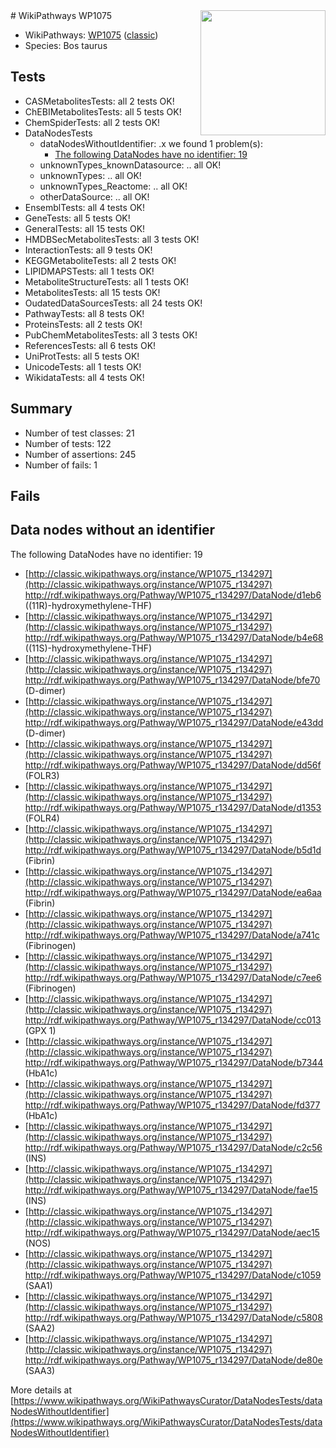 <img style="float: right; width: 200px" src="https://upload.wikimedia.org/wikipedia/commons/thumb/8/83/Wplogo_with_text_500.png/640px-Wplogo_with_text_500.png" />
# WikiPathways WP1075

* WikiPathways: [WP1075](https://wikipathways.org/pathways/WP1075) ([classic](https://classic.wikipathways.org/instance/WP1075))
* Species: Bos taurus
## Tests
* CASMetabolitesTests: all 2 tests OK!
* ChEBIMetabolitesTests: all 5 tests OK!
* ChemSpiderTests: all 2 tests OK!
* DataNodesTests
    * dataNodesWithoutIdentifier: .x we found 1 problem(s):
        * [The following DataNodes have no identifier: 19](#8792c499)
    * unknownTypes_knownDatasource: .. all OK!
    * unknownTypes: .. all OK!
    * unknownTypes_Reactome: .. all OK!
    * otherDataSource: .. all OK!
* EnsemblTests: all 4 tests OK!
* GeneTests: all 5 tests OK!
* GeneralTests: all 15 tests OK!
* HMDBSecMetabolitesTests: all 3 tests OK!
* InteractionTests: all 9 tests OK!
* KEGGMetaboliteTests: all 2 tests OK!
* LIPIDMAPSTests: all 1 tests OK!
* MetaboliteStructureTests: all 1 tests OK!
* MetabolitesTests: all 15 tests OK!
* OudatedDataSourcesTests: all 24 tests OK!
* PathwayTests: all 8 tests OK!
* ProteinsTests: all 2 tests OK!
* PubChemMetabolitesTests: all 3 tests OK!
* ReferencesTests: all 6 tests OK!
* UniProtTests: all 5 tests OK!
* UnicodeTests: all 1 tests OK!
* WikidataTests: all 4 tests OK!


## Summary

* Number of test classes: 21
* Number of tests: 122
* Number of assertions: 245
* Number of fails: 1

## Fails

<a name="8792c499" />

## Data nodes without an identifier

The following DataNodes have no identifier: 19

* [http://classic.wikipathways.org/instance/WP1075_r134297](http://classic.wikipathways.org/instance/WP1075_r134297) http://rdf.wikipathways.org/Pathway/WP1075_r134297/DataNode/d1eb6 ((11R)-hydroxymethylene-THF)
* [http://classic.wikipathways.org/instance/WP1075_r134297](http://classic.wikipathways.org/instance/WP1075_r134297) http://rdf.wikipathways.org/Pathway/WP1075_r134297/DataNode/b4e68 ((11S)-hydroxymethylene-THF)
* [http://classic.wikipathways.org/instance/WP1075_r134297](http://classic.wikipathways.org/instance/WP1075_r134297) http://rdf.wikipathways.org/Pathway/WP1075_r134297/DataNode/bfe70 (D-dimer)
* [http://classic.wikipathways.org/instance/WP1075_r134297](http://classic.wikipathways.org/instance/WP1075_r134297) http://rdf.wikipathways.org/Pathway/WP1075_r134297/DataNode/e43dd (D-dimer)
* [http://classic.wikipathways.org/instance/WP1075_r134297](http://classic.wikipathways.org/instance/WP1075_r134297) http://rdf.wikipathways.org/Pathway/WP1075_r134297/DataNode/dd56f (FOLR3)
* [http://classic.wikipathways.org/instance/WP1075_r134297](http://classic.wikipathways.org/instance/WP1075_r134297) http://rdf.wikipathways.org/Pathway/WP1075_r134297/DataNode/d1353 (FOLR4)
* [http://classic.wikipathways.org/instance/WP1075_r134297](http://classic.wikipathways.org/instance/WP1075_r134297) http://rdf.wikipathways.org/Pathway/WP1075_r134297/DataNode/b5d1d (Fibrin)
* [http://classic.wikipathways.org/instance/WP1075_r134297](http://classic.wikipathways.org/instance/WP1075_r134297) http://rdf.wikipathways.org/Pathway/WP1075_r134297/DataNode/ea6aa (Fibrin)
* [http://classic.wikipathways.org/instance/WP1075_r134297](http://classic.wikipathways.org/instance/WP1075_r134297) http://rdf.wikipathways.org/Pathway/WP1075_r134297/DataNode/a741c (Fibrinogen)
* [http://classic.wikipathways.org/instance/WP1075_r134297](http://classic.wikipathways.org/instance/WP1075_r134297) http://rdf.wikipathways.org/Pathway/WP1075_r134297/DataNode/c7ee6 (Fibrinogen)
* [http://classic.wikipathways.org/instance/WP1075_r134297](http://classic.wikipathways.org/instance/WP1075_r134297) http://rdf.wikipathways.org/Pathway/WP1075_r134297/DataNode/cc013 (GPX 1)
* [http://classic.wikipathways.org/instance/WP1075_r134297](http://classic.wikipathways.org/instance/WP1075_r134297) http://rdf.wikipathways.org/Pathway/WP1075_r134297/DataNode/b7344 (HbA1c)
* [http://classic.wikipathways.org/instance/WP1075_r134297](http://classic.wikipathways.org/instance/WP1075_r134297) http://rdf.wikipathways.org/Pathway/WP1075_r134297/DataNode/fd377 (HbA1c)
* [http://classic.wikipathways.org/instance/WP1075_r134297](http://classic.wikipathways.org/instance/WP1075_r134297) http://rdf.wikipathways.org/Pathway/WP1075_r134297/DataNode/c2c56 (INS)
* [http://classic.wikipathways.org/instance/WP1075_r134297](http://classic.wikipathways.org/instance/WP1075_r134297) http://rdf.wikipathways.org/Pathway/WP1075_r134297/DataNode/fae15 (INS)
* [http://classic.wikipathways.org/instance/WP1075_r134297](http://classic.wikipathways.org/instance/WP1075_r134297) http://rdf.wikipathways.org/Pathway/WP1075_r134297/DataNode/aec15 (NOS)
* [http://classic.wikipathways.org/instance/WP1075_r134297](http://classic.wikipathways.org/instance/WP1075_r134297) http://rdf.wikipathways.org/Pathway/WP1075_r134297/DataNode/c1059 (SAA1)
* [http://classic.wikipathways.org/instance/WP1075_r134297](http://classic.wikipathways.org/instance/WP1075_r134297) http://rdf.wikipathways.org/Pathway/WP1075_r134297/DataNode/c5808 (SAA2)
* [http://classic.wikipathways.org/instance/WP1075_r134297](http://classic.wikipathways.org/instance/WP1075_r134297) http://rdf.wikipathways.org/Pathway/WP1075_r134297/DataNode/de80e (SAA3)


More details at [https://www.wikipathways.org/WikiPathwaysCurator/DataNodesTests/dataNodesWithoutIdentifier](https://www.wikipathways.org/WikiPathwaysCurator/DataNodesTests/dataNodesWithoutIdentifier)

